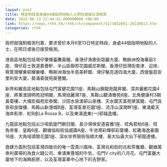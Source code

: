 ```yaml
---
layout: post
title: 特定時段曾身處44個指明地點人士明日或後日須檢測
date: 2022-06-13 22:44:41.000000000 +08:00
link: https://news.rthk.hk/rthk/ch/component/k2/1652861-20220613.htm
categories: rthk
---
```


政府就強制檢測刊憲，要求曾於本月6至13日特定時段，身處44個指明地點的人士，在明日或後日接受檢測。

港島區地點包括灣仔肇輝臺騰黃閣、香港仔漁歌街碧麗大廈、鴨脷洲悅海華庭3座、灣仔莊士敦道嘉薈軒、半山區聯邦花園威尼斯閣、香港仔田灣街南津．迎岸、筲箕灣耀東邨耀樂樓、鴨脷洲海怡半島美軒閣、灣仔駱克道四海大廈、西營盤荔安里利安大廈、葵涌葵俊苑葵豐閣。

新界和離島區地點包括屯門富健花園11座、馬鞍山錦龍苑龍昇閣、深井麗都花園4座、將軍澳頌明苑冠明閣、馬灣珀麗灣7座、馬鞍山聽濤雅苑8座、北角健康村3期黃菊樓、大埔宏福苑宏泰閣、沙田水泉澳邨山泉樓、天水圍天富苑榮富閣、屯門良景邨良傑樓、馬鞍山新港城B座、荃灣荃景花園1座、流浮山深灣畔1座、東涌藍天海岸影岸．紅B座La Rossa B，以及東涌逸東(一)邨福逸樓。

九龍區地點包括尖沙咀凱旋門朝日閣、長沙灣保安道喜雅1座、旺角君柏6座、旺角帝峯．皇殿6座、觀塘協和街協威園A座、牛池灣彩輝邨彩葉樓、紅磡海逸豪園16座、大角咀頌賢花園1座、深水埗界限街恒順大樓、黃大仙黃大仙下邨龍達樓。

食肆方面則包括荃灣四陂坊的唯一雲貴川風味、荃灣兆和街的兆和茶餐廳、觀塘萬泰利廣場的為食火鍋公司、東涌東薈城的牛気、屯門V city的八月花、屯門富麗大廈地下的海興廚房，以及荃灣富華中心地下的吉野家。
